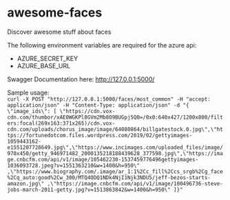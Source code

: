 # awesome-faces
Discover awesome stuff about faces

The following environment variables are required for the azure api:<br>
- AZURE_SECRET_KEY
- AZURE_BASE_URL

Swagger Documentation here:
http://127.0.0.1:5000/

Sample usage:<br>
`curl -X POST "http://127.0.0.1:5000/faces/most_common" -H "accept: application/json" -H "Content-Type: application/json" -d "{ \"image_ids\": [ \"https://cdn.vox-cdn.com/thumbor/xAE0WGKPl8GVm2Mb8O9BUGpj5Q0=/0x0:640x427/1200x800/filters:focal(269x163:371x265)/cdn.vox-cdn.com/uploads/chorus_image/image/64080864/billgatestock.0.jpg\",\"https://fortunedotcom.files.wordpress.com/2019/02/gettyimages-1059443162-e1551207728649.jpg\",\"https://www.incimages.com/uploaded_files/image/970x450/getty_946971482_2000135218188439628_377598.jpg\",\"https://image.cnbcfm.com/api/v1/image/105462230-1537459776496gettyimages-1036093728.jpeg?v=1551363210&w=1400&h=950\" ,\"https://www.biography.com/.image/ar_1:1%2Cc_fill%2Ccs_srgb%2Cg_face%2Cq_auto:good%2Cw_300/MTQ4ODQ1NDk4NjI1Njk3NDU5/jeff-bezos-starts-amazon.jpg\" ,\"https://image.cnbcfm.com/api/v1/image/100496736-steve-jobs-march-2011-getty.jpg?v=1513863842&w=1400&h=950\" ]}"`